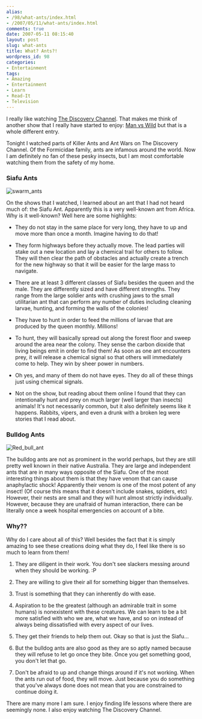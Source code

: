 ```yaml
---
alias:
- /98/what-ants/index.html
- /2007/05/11/what-ants/index.html
comments: true
date: 2007-05-11 08:15:40
layout: post
slug: what-ants
title: What? Ants?!
wordpress_id: 98
categories:
- Entertainment
tags:
- Amazing
- Entertainment
- Learn
- Read-It
- Television
---
```


I really like watching [The Discovery Channel](http://dsc.discovery.com/). That makes me think of another show that I really have started to enjoy: [Man vs Wild](http://dsc.discovery.com/fansites/manvswild/manvswild.html) but that is a whole different entry.

Tonight I watched parts of Killer Ants and Ant Wars on The Discovery Channel. Of the Formicidae family, ants are infamous around the world. Now I am definitely no fan of these pesky insects, but I am most comfortable watching them from the safety of my home.





### Siafu Ants


![swarm_ants](http://farm1.static.flickr.com/217/493367230_202e5b4338_m.jpg)




On the shows that I watched, I learned about an ant that I had not heard much of: the Siafu Ant. Apparently this is a very well-known ant from Africa. Why is it well-known? Well here are some highlights:



	
  * They do not stay in the same place for very long, they have to up and move more than once a month. Imagine having to do that!

	
  * They form highways before they actually move. The lead parties will stake out a new location and lay a chemical trail for others to follow. They will then clear the path of obstacles and actually create a trench for the new highway so that it will be easier for the large mass to navigate.

	
  * There are at least 3 different classes of Siafu besides the queen and the male. They are differently sized and have different strengths. They range from the large soldier ants with crushing jaws to the small utilitarian ant that can perform any number of duties including cleaning larvae, hunting, and forming the walls of the colonies!

	
  * They have to hunt in order to feed the millions of larvae that are produced by the queen monthly. Millions!

	
  * To hunt, they will basically spread out along the forest floor and sweep around the area near the colony. They sense the carbon dioxide that living beings emit in order to find them! As soon as one ant encounters prey, it will release a chemical signal so that others will immediately come to help. They win by sheer power in numbers.

	
  * Oh yes, and many of them do not have eyes. They do all of these things just using chemical signals.

	
  * Not on the show, but reading about them online I found that they can intentionally hunt and prey on much larger (well larger than insects) animals! It's not necessarily common, but it also definitely seems like it happens. Rabbits, vipers, and even a drunk with a broken leg were stories that I read about.







### Bulldog Ants


![Red_bull_ant](http://farm1.static.flickr.com/230/493367228_3dc6355fc6_m.jpg)




The bulldog ants are not as prominent in the world perhaps, but they are still pretty well known in their native Australia. They are large and independent ants that are in many ways opposite of the Siafu. One of the most interesting things about them is that they have venom that can cause anaphylactic shock! Apparently their venom is one of the most potent of any insect! (Of course this means that it doesn't include snakes, spiders, etc) However, their nests are small and they will hunt almost strictly individually. However, because they are unafraid of human interaction, there can be literally once a week hospital emergencies on account of a bite.


### Why??


Why do I care about all of this? Well besides the fact that it is simply amazing to see these creations doing what they do, I feel like there is so much to learn from them!



	
  1. They are diligent in their work. You don't see slackers messing around when they should be working. :P

	
  2. They are willing to give their all for something bigger than themselves.

	
  3. Trust is something that they can inherently do with ease.

	
  4. Aspiration to be the greatest (although an admirable trait in some humans) is nonexistent with these creatures. We can learn to be a bit more satisfied with who we are, what we have, and so on instead of always being dissatisfied with every aspect of our lives.

	
  5. They get their friends to help them out. Okay so that is just the Siafu...

	
  6. But the bulldog ants are also good as they are so aptly named because they will refuse to let go once they bite. Once you get something good, you don't let that go.

	
  7. Don't be afraid to up and change things around if it's not working. When the ants run out of food, they will move. Just because you do something that you've always done does not mean that you are constrained to continue doing it.


There are many more I am sure. I enjoy finding life lessons where there are seemingly none. I also enjoy watching The Discovery Channel.
